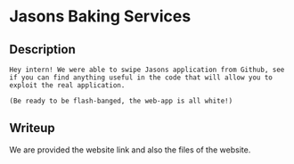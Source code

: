 # Jasons Baking Services

## Description
```
Hey intern! We were able to swipe Jasons application from Github, see if you can find anything useful in the code that will allow you to exploit the real application.

(Be ready to be flash-banged, the web-app is all white!)
```

## Writeup

We are provided the website link and also the files of the website. <br/>

